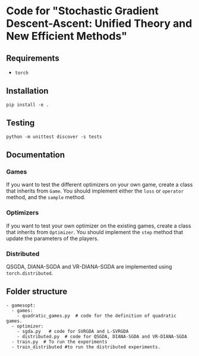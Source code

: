 # Code for "Stochastic Gradient Descent-Ascent: Unified Theory and New Efficient Methods"

## Requirements
- `torch`

## Installation
`pip install -e .`

## Testing
`python -m unittest discover -s tests`

## Documentation
### Games
If you want to test the different optimizers on your own game, create a class that inherits from `Game`. 
You should implement either the `loss` or `operator` method, and the `sample` method.

### Optimizers
If you want to test your own optimizer on the existing games, create a class that inherits from `Optimizer`.
You should implement the `step` method that update the parameters of the players.

### Distributed
QSGDA, DIANA-SGDA and VR-DIANA-SGDA are implemented using `torch.distributed`. 

## Folder structure
```
- gamesopt:
  - games:
    - quadratic_games.py  # code for the definition of quadratic games.
  - optimizer:
    - sgda.py   # code for SVRGDA and L-SVRGDA
    - distributed.py  # code for QSGDA, DIANA-SGDA and VR-DIANA-SGDA
  - train.py  # To run the experiments
  - train_distributed #to run the distributed experiments.
```
